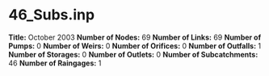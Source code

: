 # 46_Subs.inp
**Title:**   October 2003
**Number of Nodes:** 69
**Number of Links:** 69
**Number of Pumps:** 0
**Number of Weirs:** 0
**Number of Orifices:** 0
**Number of Outfalls:** 1
**Number of Storages:** 0
**Number of Outlets:** 0
**Number of Subcatchments:** 46
**Number of Raingages:** 1
